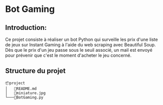 # __Bot Gaming__

## Introduction: 
Ce projet consiste à réaliser un bot Python qui surveille les prix d'une liste de jeux sur Instant Gaming à l'aide du web scraping avec Beautiful Soup. 
Dès que le prix d'un jeu passe sous le seuil associé, un mail est envoyé pour prévenir que c'est le moment d'acheter le jeu concerné.

## Structure du projet
```
📦project
│   📜README.md
│   📜miniature.jpg
└───📜BotGaming.py
```
